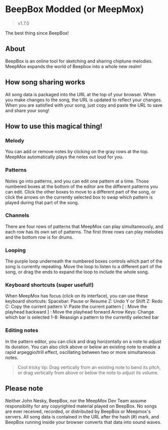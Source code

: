 # BeepBox Modded (or MeepMox)
> v1.7.0

The best thing since BeepBox!
## About
BeepBox is an online tool for sketching and sharing chiptune melodies. MeepMox expands the world of Beepbox into a whole new realm!
## How song sharing works
All song data is packaged into the URL at the top of your browser. When you make changes to the song, the URL is updated to reflect your changes. When you are satisfied with your song, just copy and paste the URL to save and share your song!
## How to use this magical thing!
### Melody
You can add or remove notes by clicking on the gray rows at the top. MeepMox automatically plays the notes out loud for you.
### Patterns
Notes go into patterns, and you can edit one pattern at a time. Those numbered boxes at the bottom of the editor are the different patterns you can edit. Click the other boxes to move to a different part of the song, or click the arrows on the currently selected box to swap which pattern is played during that part of the song.
### Channels
There are four rows of patterns that MeepMox can play simultaneously, and each row has its own set of patterns. The first three rows can play melodies and the bottom row is for drums.
### Looping
The purple loop underneath the numbered boxes controls which part of the song is currently repeating. Move the loop to listen to a different part of the song, or drag the ends to expand the loop to include the whole song.
### Keyboard shortcuts (super useful!)
When MeepMox has focus (click on its interface), you can use these keyboard shortcuts: 
Spacebar: Pause or Resume
Z: Undo
Y or Shift Z: Redo
C: Copy the current pattern
V: Paste the current pattern
[ : Move the playhead backward
] : Move the playhead forward
Arrow Keys: Change which bar is selected
1-8: Reassign a pattern to the currently selected bar
### Editing notes
In the pattern editor, you can click and drag horizontally on a note to adjust its duration. You can also click above or below an existing note to enable a rapid arpeggio/trill effect, oscillating between two or more simultaneous notes.
> Cool tricky tip: Drag vertically from an existing note to bend its pitch, or drag vertically from above or below the note to adjust its volume.
## Please note
Neither John Nesky, BeepBox, nor the MeepMox Dev Team assume responsibility for any copyrighted material played on BeepBox. No songs are ever received, recorded, or distributed by BeepBox or Meepmox's servers. All song data is contained in the URL after the hash (#) mark, and BeepBox running inside your browser converts that data into sound waves.
